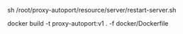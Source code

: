 sh /root/proxy-autoport/resource/server/restart-server.sh

docker build -t proxy-autoport:v1 . -f docker/Dockerfile